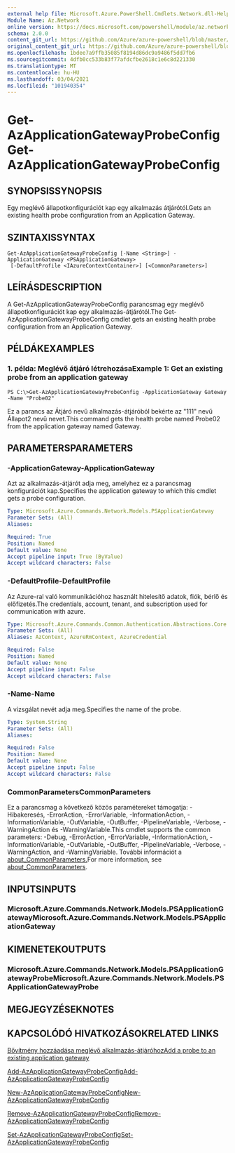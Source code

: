 ```yaml
---
external help file: Microsoft.Azure.PowerShell.Cmdlets.Network.dll-Help.xml
Module Name: Az.Network
online version: https://docs.microsoft.com/powershell/module/az.network/get-azapplicationgatewayprobeconfig
schema: 2.0.0
content_git_url: https://github.com/Azure/azure-powershell/blob/master/src/Network/Network/help/Get-AzApplicationGatewayProbeConfig.md
original_content_git_url: https://github.com/Azure/azure-powershell/blob/master/src/Network/Network/help/Get-AzApplicationGatewayProbeConfig.md
ms.openlocfilehash: 1bdee7a9ffb35085f8194d86dc9a9486f5dd7fb6
ms.sourcegitcommit: 4dfb0cc533b83f77afdcfbe2618c1e6c8d221330
ms.translationtype: MT
ms.contentlocale: hu-HU
ms.lasthandoff: 03/04/2021
ms.locfileid: "101940354"
---
```

# <span data-ttu-id="0373e-101">Get-AzApplicationGatewayProbeConfig</span><span class="sxs-lookup"><span data-stu-id="0373e-101">Get-AzApplicationGatewayProbeConfig</span></span>

## <span data-ttu-id="0373e-102">SYNOPSIS</span><span class="sxs-lookup"><span data-stu-id="0373e-102">SYNOPSIS</span></span>
<span data-ttu-id="0373e-103">Egy meglévő állapotkonfigurációt kap egy alkalmazás átjárótól.</span><span class="sxs-lookup"><span data-stu-id="0373e-103">Gets an existing health probe configuration from an Application Gateway.</span></span>

## <span data-ttu-id="0373e-104">SZINTAXIS</span><span class="sxs-lookup"><span data-stu-id="0373e-104">SYNTAX</span></span>

```
Get-AzApplicationGatewayProbeConfig [-Name <String>] -ApplicationGateway <PSApplicationGateway>
 [-DefaultProfile <IAzureContextContainer>] [<CommonParameters>]
```

## <span data-ttu-id="0373e-105">LEÍRÁS</span><span class="sxs-lookup"><span data-stu-id="0373e-105">DESCRIPTION</span></span>
<span data-ttu-id="0373e-106">A Get-AzApplicationGatewayProbeConfig parancsmag egy meglévő állapotkonfigurációt kap egy alkalmazás-átjárótól.</span><span class="sxs-lookup"><span data-stu-id="0373e-106">The Get-AzApplicationGatewayProbeConfig cmdlet gets an existing health probe configuration from an Application Gateway.</span></span>

## <span data-ttu-id="0373e-107">PÉLDÁK</span><span class="sxs-lookup"><span data-stu-id="0373e-107">EXAMPLES</span></span>

### <span data-ttu-id="0373e-108">1. példa: Meglévő átjáró létrehozása</span><span class="sxs-lookup"><span data-stu-id="0373e-108">Example 1: Get an existing probe from an application gateway</span></span>
```
PS C:\>Get-AzApplicationGatewayProbeConfig -ApplicationGateway Gateway -Name "Probe02"
```

<span data-ttu-id="0373e-109">Ez a parancs az Átjáró nevű alkalmazás-átjáróból bekérte az "111" nevű Állapot2 nevű nevet.</span><span class="sxs-lookup"><span data-stu-id="0373e-109">This command gets the health probe named Probe02 from the application gateway named Gateway.</span></span>

## <span data-ttu-id="0373e-110">PARAMETERS</span><span class="sxs-lookup"><span data-stu-id="0373e-110">PARAMETERS</span></span>

### <span data-ttu-id="0373e-111">-ApplicationGateway</span><span class="sxs-lookup"><span data-stu-id="0373e-111">-ApplicationGateway</span></span>
<span data-ttu-id="0373e-112">Azt az alkalmazás-átjárót adja meg, amelyhez ez a parancsmag konfigurációt kap.</span><span class="sxs-lookup"><span data-stu-id="0373e-112">Specifies the application gateway to which this cmdlet gets a probe configuration.</span></span>

```yaml
Type: Microsoft.Azure.Commands.Network.Models.PSApplicationGateway
Parameter Sets: (All)
Aliases:

Required: True
Position: Named
Default value: None
Accept pipeline input: True (ByValue)
Accept wildcard characters: False
```

### <span data-ttu-id="0373e-113">-DefaultProfile</span><span class="sxs-lookup"><span data-stu-id="0373e-113">-DefaultProfile</span></span>
<span data-ttu-id="0373e-114">Az Azure-ral való kommunikációhoz használt hitelesítő adatok, fiók, bérlő és előfizetés.</span><span class="sxs-lookup"><span data-stu-id="0373e-114">The credentials, account, tenant, and subscription used for communication with azure.</span></span>

```yaml
Type: Microsoft.Azure.Commands.Common.Authentication.Abstractions.Core.IAzureContextContainer
Parameter Sets: (All)
Aliases: AzContext, AzureRmContext, AzureCredential

Required: False
Position: Named
Default value: None
Accept pipeline input: False
Accept wildcard characters: False
```

### <span data-ttu-id="0373e-115">-Name</span><span class="sxs-lookup"><span data-stu-id="0373e-115">-Name</span></span>
<span data-ttu-id="0373e-116">A vizsgálat nevét adja meg.</span><span class="sxs-lookup"><span data-stu-id="0373e-116">Specifies the name of the probe.</span></span>

```yaml
Type: System.String
Parameter Sets: (All)
Aliases:

Required: False
Position: Named
Default value: None
Accept pipeline input: False
Accept wildcard characters: False
```

### <span data-ttu-id="0373e-117">CommonParameters</span><span class="sxs-lookup"><span data-stu-id="0373e-117">CommonParameters</span></span>
<span data-ttu-id="0373e-118">Ez a parancsmag a következő közös paramétereket támogatja: -Hibakeresés, -ErrorAction, -ErrorVariable, -InformationAction, -InformationVariable, -OutVariable, -OutBuffer, -PipelineVariable, -Verbose, -WarningAction és -WarningVariable.</span><span class="sxs-lookup"><span data-stu-id="0373e-118">This cmdlet supports the common parameters: -Debug, -ErrorAction, -ErrorVariable, -InformationAction, -InformationVariable, -OutVariable, -OutBuffer, -PipelineVariable, -Verbose, -WarningAction, and -WarningVariable.</span></span> <span data-ttu-id="0373e-119">További információt a [about_CommonParameters.](http://go.microsoft.com/fwlink/?LinkID=113216)</span><span class="sxs-lookup"><span data-stu-id="0373e-119">For more information, see [about_CommonParameters](http://go.microsoft.com/fwlink/?LinkID=113216).</span></span>

## <span data-ttu-id="0373e-120">INPUTS</span><span class="sxs-lookup"><span data-stu-id="0373e-120">INPUTS</span></span>

### <span data-ttu-id="0373e-121">Microsoft.Azure.Commands.Network.Models.PSApplicationGateway</span><span class="sxs-lookup"><span data-stu-id="0373e-121">Microsoft.Azure.Commands.Network.Models.PSApplicationGateway</span></span>

## <span data-ttu-id="0373e-122">KIMENETEK</span><span class="sxs-lookup"><span data-stu-id="0373e-122">OUTPUTS</span></span>

### <span data-ttu-id="0373e-123">Microsoft.Azure.Commands.Network.Models.PSApplicationGatewayProbe</span><span class="sxs-lookup"><span data-stu-id="0373e-123">Microsoft.Azure.Commands.Network.Models.PSApplicationGatewayProbe</span></span>

## <span data-ttu-id="0373e-124">MEGJEGYZÉSEK</span><span class="sxs-lookup"><span data-stu-id="0373e-124">NOTES</span></span>

## <span data-ttu-id="0373e-125">KAPCSOLÓDÓ HIVATKOZÁSOK</span><span class="sxs-lookup"><span data-stu-id="0373e-125">RELATED LINKS</span></span>

[<span data-ttu-id="0373e-126">Bővítmény hozzáadása meglévő alkalmazás-átjáróhoz</span><span class="sxs-lookup"><span data-stu-id="0373e-126">Add a probe to an existing application gateway</span></span>](https://azure.microsoft.com/en-us/documentation/articles/application-gateway-create-probe-ps/#add-a-probe-to-an-existing-application-gateway)

[<span data-ttu-id="0373e-127">Add-AzApplicationGatewayProbeConfig</span><span class="sxs-lookup"><span data-stu-id="0373e-127">Add-AzApplicationGatewayProbeConfig</span></span>](./Add-AzApplicationGatewayProbeConfig.md)

[<span data-ttu-id="0373e-128">New-AzApplicationGatewayProbeConfig</span><span class="sxs-lookup"><span data-stu-id="0373e-128">New-AzApplicationGatewayProbeConfig</span></span>](./New-AzApplicationGatewayProbeConfig.md)

[<span data-ttu-id="0373e-129">Remove-AzApplicationGatewayProbeConfig</span><span class="sxs-lookup"><span data-stu-id="0373e-129">Remove-AzApplicationGatewayProbeConfig</span></span>](./Remove-AzApplicationGatewayProbeConfig.md)

[<span data-ttu-id="0373e-130">Set-AzApplicationGatewayProbeConfig</span><span class="sxs-lookup"><span data-stu-id="0373e-130">Set-AzApplicationGatewayProbeConfig</span></span>](./Set-AzApplicationGatewayProbeConfig.md)

